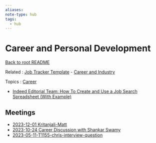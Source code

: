 ```yaml
---
aliases:
note-type: hub
tags:
  - hub
---
```


# Career and Personal Development

[Back to root README](../README.md)

Related : [Job Tracker Template](../3-permanent-notes-🧲/Job%20Tracker%20Template.md) - [Career and Industry](../Career%20and%20Industry/README.md)

Topics : [Career](Career)

- [Indeed Editorial Team: How To Create and Use a Job Search Spreadsheet (With Example)](https://www.indeed.com/career-advice/finding-a-job/job-search-spreadsheet)

## Meetings

- [2023-12-01 Kritanjali-Matt](../1-fleeting-notes-📅/2023-12-01%20Kritanjali-Matt.md)
- [2023-10-24 Career Discussion with Shankar Swamy](../1-fleeting-notes-📅/2023-10-24%20Career%20Discussion%20with%20Shankar%20Swamy.md)
- [2023-05-11-T1155-chris-interview-question](../1-fleeting-notes-📅/2023-05-11-T1155-chris-interview-question.md)
